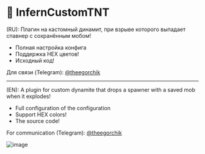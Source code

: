 # 🧨 InfernCustomTNT

(RU):
Плагин на кастомный динамит, при взрыве которого выпадает спавнер с сохранённым мобом!

- Полная настройка конфига
- Поддержка HEX цветов!
- Исходный код!

Для связи (Telegram): [@theegorchik](https://t.me/theegorchik)

------

(EN):
A plugin for custom dynamite that drops a spawner with a saved mob when it explodes!

- Full configuration of the configuration
- Support HEX colors!
- The source code!
  
For communication (Telegram): [@theegorchik](https://t.me/theegorchik)

![image](https://github.com/user-attachments/assets/bf4f2603-a722-469d-9201-2bb3a2387ea6)

